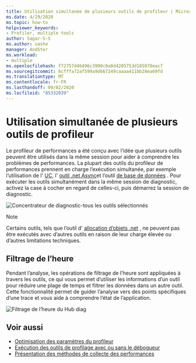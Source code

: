 ```yaml
---
title: Utilisation simultanée de plusieurs outils de profileur | Microsoft Docs
ms.date: 4/29/2020
ms.topic: how-to
helpviewer_keywords:
- Profiler, multiple tools
author: Sagar-S-S
ms.author: sashe
manager: AndSter
ms.workload:
- multiple
ms.openlocfilehash: f72757d46496c3990c0a0d4205753d185078eac7
ms.sourcegitcommit: 6cfffa72af599a9d667249caaaa411bb28ea69fd
ms.translationtype: MT
ms.contentlocale: fr-FR
ms.lasthandoff: 09/02/2020
ms.locfileid: "85332039"
---
```

# <a name="using-multiple-profiler-tools-simultaneously"></a>Utilisation simultanée de plusieurs outils de profileur

Le profileur de performances a été conçu avec l’idée que plusieurs outils peuvent être utilisés dans la même session pour aider à comprendre les problèmes de performances. La plupart des outils du profileur de performances prennent en charge l’exécution simultanée, par exemple l’utilisation de l' [UC](../profiling/cpu-usage.md), l' [outil .net Async](../profiling/analyze-async.md)et l’outil [de base de données](../profiling/analyze-database.md) . Pour exécuter les outils simultanément dans la même session de diagnostic, activez la case à cocher en regard de celles-ci, puis démarrez la session de diagnostic.

![Concentrateur de diagnostic-tous les outils sélectionnés](../profiling/media/diaghuballtoolsselected.png "Concentrateur de diagnostic-tous les outils sélectionnés")

>[!NOTE]
>Certains outils, tels que l’outil d' [allocation d’objets .net](../profiling/dotnet-alloc-tool.md) , ne peuvent pas être exécutés avec d’autres outils en raison de leur charge élevée ou d’autres limitations techniques.

## <a name="time-filtering"></a>Filtrage de l’heure 

Pendant l’analyse, les opérations de filtrage de l’heure sont appliquées à travers les outils, ce qui vous permet d’utiliser les informations d’un outil pour réduire une plage de temps et filtrer les données dans un autre outil. Cette fonctionnalité permet de guider l’analyse vers des points spécifiques d’une trace et vous aide à comprendre l’état de l’application.

![Filtrage de l’heure du Hub diag](../profiling/media/diaghubtimefiltering.png "Filtrage de l’heure du Hub diag")

## <a name="see-also"></a>Voir aussi

- [Optimisation des paramètres du profileur](../profiling/optimize-profiler-settings.md)
- [Exécution des outils de profilage avec ou sans le débogueur](../profiling/running-profiling-tools-with-or-without-the-debugger.md)
- [Présentation des méthodes de collecte des performances](../profiling/understanding-performance-collection-methods-perf-profiler.md)
